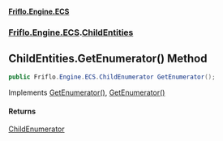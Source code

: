 #### [Friflo.Engine.ECS](index.md 'index')
### [Friflo.Engine.ECS](Friflo.Engine.ECS.md 'Friflo.Engine.ECS').[ChildEntities](ChildEntities.md 'Friflo.Engine.ECS.ChildEntities')

## ChildEntities.GetEnumerator() Method

```csharp
public Friflo.Engine.ECS.ChildEnumerator GetEnumerator();
```

Implements [GetEnumerator()](https://docs.microsoft.com/en-us/dotnet/api/System.Collections.Generic.IEnumerable-1.GetEnumerator 'System.Collections.Generic.IEnumerable`1.GetEnumerator'), [GetEnumerator()](https://docs.microsoft.com/en-us/dotnet/api/System.Collections.IEnumerable.GetEnumerator 'System.Collections.IEnumerable.GetEnumerator')

#### Returns
[ChildEnumerator](ChildEnumerator.md 'Friflo.Engine.ECS.ChildEnumerator')